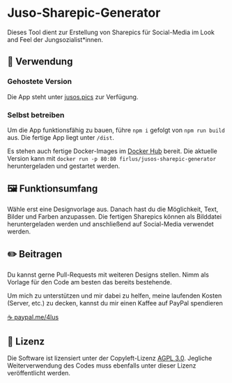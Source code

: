 # Juso-Sharepic-Generator

Dieses Tool dient zur Erstellung von Sharepics für Social-Media im Look and Feel der Jungsozialist\*innen.

## 📱 Verwendung

### Gehostete Version

Die App steht unter [jusos.pics](https://jusos.pics) zur Verfügung.

### Selbst betreiben

Um die App funktionsfähig zu bauen, führe
`npm i`
gefolgt von
`npm run build`
aus. Die fertige App liegt unter `/dist`.

Es stehen auch fertige Docker-Images im [Docker Hub](https://hub.docker.com/repository/docker/firlus/jusos-sharepic-generator) bereit. Die aktuelle Version kann mit `docker run -p 80:80 firlus/jusos-sharepic-generator` heruntergeladen und gestartet werden.

## 🖼️ Funktionsumfang

Wähle erst eine Designvorlage aus. Danach hast du die Möglichkeit, Text, Bilder und Farben anzupassen. Die fertigen Sharepics können als Bilddatei heruntergeladen werden und anschließend auf Social-Media verwendet werden.

## ✏️ Beitragen

Du kannst gerne Pull-Requests mit weiteren Designs stellen. Nimm als Vorlage für den Code am besten das bereits bestehende.

Um mich zu unterstützen und mir dabei zu helfen, meine laufenden Kosten (Server, etc.) zu decken, kannst du mir einen Kaffee auf PayPal spendieren

[☕ paypal.me/4lus](https://paypal.me)

## 📜 Lizenz

Die Software ist lizensiert unter der Copyleft-Lizenz [AGPL 3.0](https://www.gnu.org/licenses/agpl-3.0.de.html). Jegliche Weiterverwendung des Codes muss ebenfalls unter dieser Lizenz veröffentlicht werden. 
